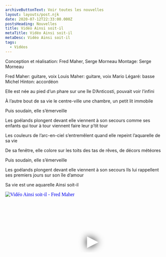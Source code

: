 ```yaml
---
archiveButtonText: Voir toutes les nouvelles
layout: layouts/post.njk
date: 2020-07-12T22:33:00.000Z
postsHeading: Nouvelles
title: Vidéo Ainsi soit-il
metaTitle: Vidéo Ainsi soit-il
metaDesc: Vidéo Ainsi soit-il
tags:
  - Vidéos
---
```

Conception et réalisation: Fred Maher, Serge Morneau
Montage: Serge Morneau

Fred Maher: guitare, voix
Louis Maher: guitare, voix
Mario Légaré: basse
Michel Hinton: accordéon

Elle est née au pied d’un phare
sur une île
D’Anticosti, pouvait voir
l’infini

À l’autre bout de sa vie
le centre-ville
une chambre, un petit lit
immobile

Puis soudain, elle s’émerveille

Les goélands plongent devant elle
viennent à son secours
comme ses enfants qui tour à tour
viennent faire leur p’tit tour

Les couleurs de l’arc-en-ciel
s’entremêlent
quand elle repeint l’aquarelle 
de sa vie

De sa fenêtre, elle colore
sur les toits
des tas de rêves, de décors
météores

Puis soudain, elle s’émerveille

Les goélands plongent devant elle
viennent à son secours
Ils lui rappellent ses premiers jours
sur son île d’amour

Sa vie est une aquarelle
Ainsi soit-il


<iframe
  width="560"
  height="315"
  src="https://youtu.be/3F5I6Dah47o"
  srcdoc="<style>*{padding:0;margin:0;overflow:hidden}html,body{height:100%}img,span{position:absolute;width:100%;top:0;bottom:0;margin:auto}span{height:1.5em;text-align:center;font:48px/1.5 sans-serif;color:white;text-shadow:0 0 0.5em black}</style><a href=https://www.youtube.com/embed/3F5I6Dah47o?autoplay=1><img src=https://i.ytimg.com/vi/iPxpSqu8BhU/maxresdefault.jpg alt='Vidéo Ainsi soit-il - Fred Maher'><span>▶</span></a>"
  frameborder="0"
  allow="accelerometer; autoplay; encrypted-media; gyroscope; picture-in-picture"
  allowfullscreen
  title="Vidéo Ainsi soit-il - Fred Maher"
></iframe>